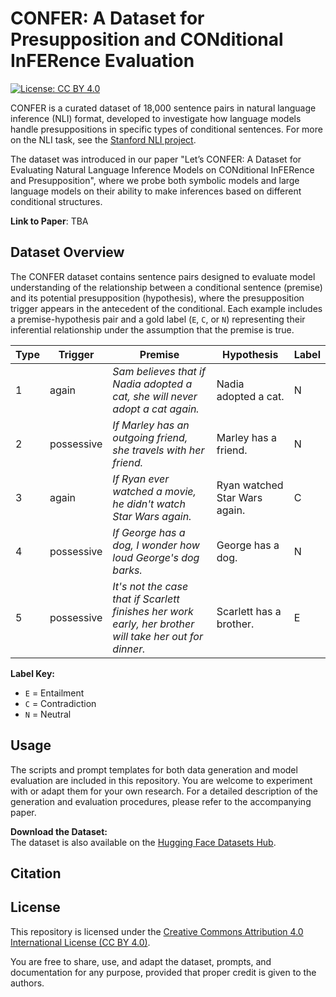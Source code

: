 # CONFER: A Dataset for Presupposition and CONditional InFERence Evaluation
[![License: CC BY 4.0](https://img.shields.io/badge/License-CC%20BY%204.0-lightgrey.svg)](https://creativecommons.org/licenses/by/4.0/)


CONFER is a curated dataset of 18,000 sentence pairs in natural language inference (NLI) format, developed to investigate how language models handle presuppositions in specific types of conditional sentences. For more on the NLI task, see the [Stanford NLI project](https://nlp.stanford.edu/projects/snli/).

The dataset was introduced in our paper "Let’s CONFER: A Dataset for Evaluating Natural Language Inference Models on CONditional InFERence and Presupposition", where we probe both symbolic models and large language models on their ability to make inferences based on different conditional structures.

**Link to Paper**: TBA






## Dataset Overview

The CONFER dataset contains sentence pairs designed to evaluate model understanding of the relationship between a conditional sentence (premise) and its potential presupposition (hypothesis), where the presupposition trigger appears in the antecedent of the conditional. Each example includes a premise-hypothesis pair and a gold label (`E`, `C`, or `N`) representing their inferential relationship under the assumption that the premise is true.

| Type | Trigger     | Premise                                                                 | Hypothesis                      | Label |
|------|-------------|-------------------------------------------------------------------------|----------------------------------|--------|
| 1    | again       | *Sam believes that if Nadia adopted a cat, she will never adopt a cat again.* | Nadia adopted a cat.            | N      |
| 2    | possessive  | *If Marley has an outgoing friend, she travels with her friend.*        | Marley has a friend.            | N      |
| 3    | again       | *If Ryan ever watched a movie, he didn't watch Star Wars again.*        | Ryan watched Star Wars again.   | C      |
| 4    | possessive  | *If George has a dog, I wonder how loud George's dog barks.*            | George has a dog.               | N      |
| 5    | possessive  | *It's not the case that if Scarlett finishes her work early, her brother will take her out for dinner.* | Scarlett has a brother. | E      |

**Label Key:**  
- `E` = Entailment  
- `C` = Contradiction  
- `N` = Neutral





## Usage

The scripts and prompt templates for both data generation and model evaluation are included in this repository. You are welcome to experiment with or adapt them for your own research. For a detailed description of the generation and evaluation procedures, please refer to the accompanying paper.

**Download the Dataset:**  
The dataset is also available on the [Hugging Face Datasets Hub](https://huggingface.co/ConditionalNLI/CONFER).




## Citation




## License

This repository is licensed under the [Creative Commons Attribution 4.0 International License (CC BY 4.0)](https://creativecommons.org/licenses/by/4.0/).

You are free to share, use, and adapt the dataset, prompts, and documentation for any purpose, provided that proper credit is given to the authors.




